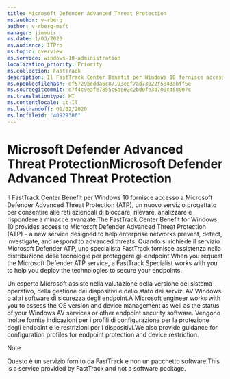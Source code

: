```yaml
---
title: Microsoft Defender Advanced Threat Protection
ms.author: v-rberg
author: v-rberg-msft
manager: jimmuir
ms.date: 1/03/2020
ms.audience: ITPro
ms.topic: overview
ms.service: windows-10-administration
localization_priority: Priority
ms.collection: FastTrack
description: Il FastTrack Center Benefit per Windows 10 fornisce accesso a Microsoft Defender Advanced Threat Protection (ATP), un nuovo servizio progettato per consentire alle reti aziendali di bloccare, rilevare, analizzare e rispondere a minacce avanzate.
ms.openlocfilehash: df5729bedda6c87193eef7ad73022f5843abff5e
ms.sourcegitcommit: d7f4c9eafe7855c6ae02c2bd0fe3b700c458007c
ms.translationtype: HT
ms.contentlocale: it-IT
ms.lasthandoff: 01/02/2020
ms.locfileid: "40929306"
---
```

# <a name="microsoft-defender-advanced-threat-protection"></a><span data-ttu-id="d70d2-103">Microsoft Defender Advanced Threat Protection</span><span class="sxs-lookup"><span data-stu-id="d70d2-103">Microsoft Defender Advanced Threat Protection</span></span>

<span data-ttu-id="d70d2-104">Il FastTrack Center Benefit per Windows 10 fornisce accesso a Microsoft Defender Advanced Threat Protection (ATP), un nuovo servizio progettato per consentire alle reti aziendali di bloccare, rilevare, analizzare e rispondere a minacce avanzate.</span><span class="sxs-lookup"><span data-stu-id="d70d2-104">The FastTrack Center Benefit for Windows 10 provides access to Microsoft Defender Advanced Threat Protection (ATP) – a new service designed to help enterprise networks prevent, detect, investigate, and respond to advanced threats.</span></span> <span data-ttu-id="d70d2-105">Quando si richiede il servizio Microsoft Defender ATP, uno specialista FastTrack fornisce assistenza nella distribuzione delle tecnologie per proteggere gli endpoint.</span><span class="sxs-lookup"><span data-stu-id="d70d2-105">When you request the Microsoft Defender ATP service, a FastTrack Specialist works with you to help you deploy the technologies to secure your endpoints.</span></span>

<span data-ttu-id="d70d2-106">Un esperto Microsoft assiste nella valutazione della versione del sistema operativo, della gestione dei dispositivi e dello stato dei servizi AV Windows o altri software di sicurezza degli endpoint.</span><span class="sxs-lookup"><span data-stu-id="d70d2-106">A Microsoft engineer works with you to assess the OS version and device management as well as the status of your Windows AV services or other endpoint security software.</span></span> <span data-ttu-id="d70d2-107">Vengono inoltre fornite indicazioni per i profili di configurazione per la protezione degli endpoint e le restrizioni per i dispositivi.</span><span class="sxs-lookup"><span data-stu-id="d70d2-107">We also provide guidance for configuration profiles for endpoint protection and device restriction.</span></span>  

> [!NOTE]
> <span data-ttu-id="d70d2-108">Questo è un servizio fornito da FastTrack e non un pacchetto software.</span><span class="sxs-lookup"><span data-stu-id="d70d2-108">This is a service provided by FastTrack and not a software package.</span></span> 